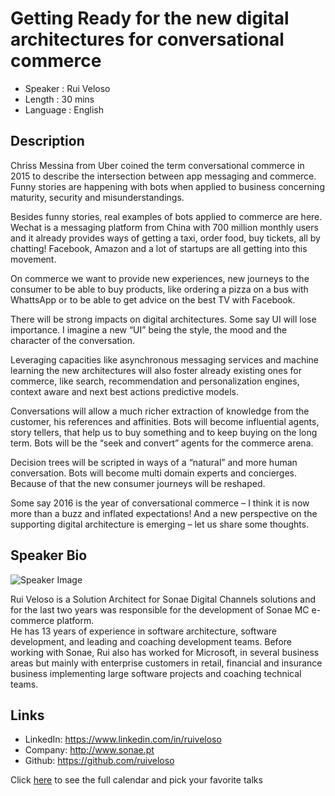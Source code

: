 Getting Ready for the new digital architectures for conversational commerce
========================

* Speaker   : Rui Veloso
* Length    : 30 mins
* Language  : English

Description
-----------
Chriss Messina from Uber coined the term conversational commerce in 2015 to describe the intersection between app messaging and commerce. Funny stories are happening with bots when applied to business concerning maturity, security and misunderstandings.
 
Besides funny stories, real examples of bots applied to commerce are here. Wechat is a messaging platform from China with 700 million monthly users and it already provides ways of getting a taxi, order food, buy tickets, all by chatting! Facebook, Amazon and a lot of startups are all getting into this movement.
 
On commerce we want to provide new experiences, new journeys to the consumer to be able to buy products, like ordering a pizza on a bus with WhattsApp or to be able to get advice on the best TV with Facebook.
 
There will be strong impacts on digital architectures. Some say UI will lose importance. I imagine a new “UI” being the style, the mood and the character of the conversation. 
 
Leveraging capacities like asynchronous messaging services and machine learning the new architectures will also foster already existing ones for commerce, like search, recommendation and personalization engines, context aware and next best actions predictive models.
 
Conversations will allow a much richer extraction of knowledge from the customer, his references and affinities. Bots will become influential agents, story tellers, that help us to buy something and to keep buying on the long term. Bots will be the “seek and convert” agents for the commerce arena.
 
Decision trees will be scripted in ways of a “natural” and more human conversation. Bots will become multi domain experts and concierges. Because of that the new consumer journeys will be reshaped. 
 
Some say 2016 is the year of conversational commerce – I think it is now more than a buzz and inflated expectations! And a new perspective on the supporting digital architecture is emerging – let us share some thoughts.

Speaker Bio
-----------

![Speaker Image](https://avatars3.githubusercontent.com/u/20731979?v=3&s=400)

Rui Veloso is a Solution Architect for Sonae Digital Channels solutions and for the last two years was responsible for the development of Sonae MC e-commerce platform.  
He has 13 years of experience in software architecture, software development, and leading and coaching development teams.
Before working with Sonae, Rui also has worked for Microsoft, in several business areas but mainly with enterprise customers in retail, financial and insurance business implementing large software projects and coaching technical teams.

Links
-----

* LinkedIn: https://www.linkedin.com/in/ruiveloso
* Company: http://www.sonae.pt 
* Github: https://github.com/ruiveloso

Click [here][1] to see the full calendar and pick your favorite talks

[1]: https://pixels.camp/schedule/
